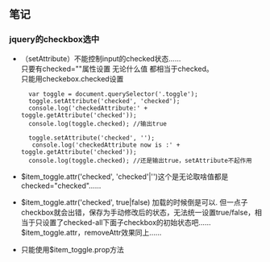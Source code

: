 ## 笔记 

### jquery的checkbox选中
- （setAttribute）不能控制input的checked状态……  <br/>
只要有checked=""属性设置 无论什么值 都相当于checked。<br/>
	只能用checkebox.checked设置
    
    

		var toggle = document.querySelector('.toggle');
	 	toggle.setAttribute('checked', 'checked');
	 	console.log('checkedAttribute:' + toggle.getAttribute('checked'));
	 	console.log(toggle.checked); //输出true 

	 	toggle.setAttribute('checked', '');
		 console.log('checkedAttribute now is :' + toggle.getAttribute('checked'));
	 	console.log(toggle.checked); //还是输出true，setAttribute不起作用

- $item_toggle.attr('checked', 'checked'|'')这个是无论取啥值都是checked="checked"…… <br/>
- $item_toggle.attr('checked', true|false) 加载的时候倒是可以.
但一点子checkbox就会出错，保存为手动修改后的状态，无法统一设置true/false，相当于只设置了checked-all下面子checkbox的初始状态吧……
$item_toggle.attr，removeAttr效果同上……<br/>
- 只能使用$item_toggle.prop方法  <br/>